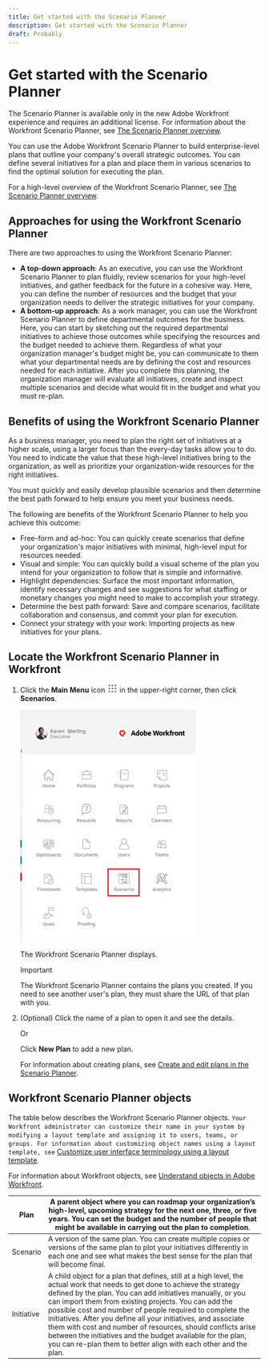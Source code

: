 ```yaml
---
title: Get started with the Scenario Planner
description: Get started with the Scenario Planner
draft: Probably
---
```

# Get started with the Scenario Planner

The Scenario Planner is available only in the new Adobe Workfront experience and requires an additional license. For information about the Workfront Scenario Planner, see [The Scenario Planner overview](../scenario-planner/scenario-planner-overview.md).

<!--
<p data-mc-conditions="QuicksilverOrClassic.Draft mode">(NOTE: this artcle might be replaced altogether or at least most parts (the best practices parts) when Michael's pdf is available; see the SP overview article; the two will be combined)</p>
-->

You can use the Adobe Workfront Scenario Planner to build enterprise-level plans that outline your company's overall strategic outcomes. You can define several initiatives for a plan and place them in various scenarios to find the optimal solution for executing the plan.

For a high-level overview of the Workfront Scenario Planner, see [The Scenario Planner overview](../scenario-planner/scenario-planner-overview.md).

## Approaches for using the Workfront Scenario Planner

There are two approaches to using the Workfront Scenario Planner:

* **A top-down approach**: As an executive, you can use the Workfront Scenario Planner to plan fluidly, review scenarios for your high-level initiatives, and gather feedback for the future in a cohesive way. Here, you can define the number of resources and the budget that your organization needs to deliver the strategic initiatives for your company. 
* **A bottom-up approach**: As a work manager, you can use the Workfront Scenario Planner to define departmental outcomes for the business. Here, you can start by sketching out the required departmental initiatives to achieve those outcomes while specifying the resources and the budget needed to achieve them. Regardless of what your organization manager's budget might be, you can communicate to them what your departmental needs are by defining the cost and resources needed for each initiative. After you complete this planning, the organization manager will evaluate all initiatives, create and inspect multiple scenarios and decide what would fit in the budget and what you must re-plan.

## Benefits of using the Workfront Scenario Planner

As a business manager, you need to plan the right set of initiatives at a higher scale, using a larger focus than the every-day tasks allow you to do. You need to indicate the value that these high-level initiatives bring to the organization, as well as prioritize your organization-wide resources for the right initiatives.

You must quickly and easily develop plausible scenarios and then determine the best path forward to help ensure you meet your business needs.

The following are benefits of the Workfront Scenario Planner to help you achieve this outcome:

* Free-form and ad-hoc: You can quickly create scenarios that define your organization's major initiatives with minimal, high-level input for resources needed.
* Visual and simple: You can quickly build a visual scheme of the plan you intend for your organization to follow that is simple and informative.
* Highlight dependencies: Surface the most important information, identify necessary changes and see suggestions for what staffing or monetary changes you might need to make to accomplish your strategy. 
* Determine the best path forward: Save and compare scenarios, facilitate collaboration and consensus, and commit your plan for execution. 
* Connect your strategy with your work: Importing projects as new initiatives for your plans.

## Locate the Workfront Scenario Planner in Workfront

1. Click the **Main Menu** icon ![](assets/main-menu-icon.png) in the upper-right corner, then click **Scenarios**.

   ![](assets/scenarios-main-menu-highlighted-350x463.png)

   The Workfront Scenario Planner displays.

   >[!IMPORTANT]
   >
   >The Workfront Scenario Planner contains the plans you created. If you need to see another user's plan, they must share the URL of that plan with you.

1. (Optional) Click the name of a plan to open it and see the details.

   Or

   Click **New Plan** to add a new plan.

   For information about creating plans, see [Create and edit plans in the Scenario Planner](../scenario-planner/create-and-edit-plans.md).

## Workfront Scenario Planner objects

The table below describes the Workfront Scenario Planner objects. ```Your Workfront administrator can customize their name in your system by modifying a layout template and assigning it to users, teams, or groups. For information about customizing object names using a layout template, see``` [Customize user interface terminology using a layout template](../administration-and-setup/customize-workfront/use-layout-templates/customize-terminology.md).

For information about Workfront objects, see [Understand objects in Adobe Workfront](../workfront-basics/navigate-workfront/workfront-navigation/understand-objects.md). 

| Plan |A parent object where you can roadmap your organization’s high-level, upcoming strategy for the next one, three, or five years. You can set the budget and the number of people that might be available in carrying out the plan to completion. |
|---|---|
| Scenario |A version of the same plan. You can create multiple copies or versions of the same plan to plot your initiatives differently in each one and see what makes the best sense for the plan that will become final.  |
| Initiative |A child object for a plan that defines, still at a high level, the actual work that needs to get done to achieve the strategy defined by the plan. You can add initiatives manually, or you can import them from existing projects. You can add the possible cost and number of people required to complete the initiatives. After you define all your initiatives, and associate them with cost and number of resources, should conflicts arise between the initiatives and the budget available for the plan, you can re-plan them to better align with each other and the plan. |

